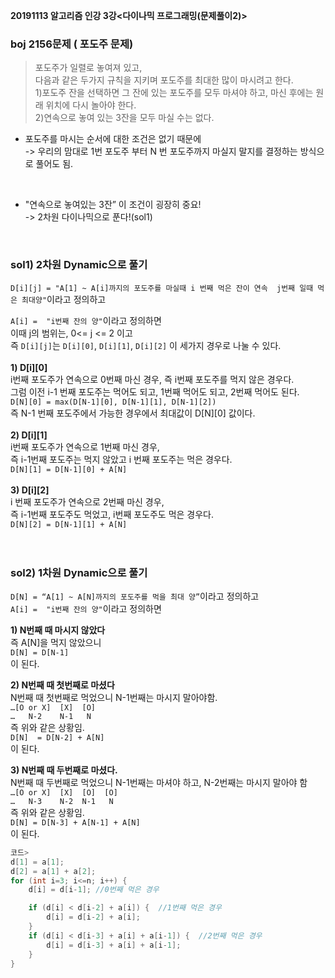 **20191113 알고리즘 인강 3강<다이나믹 프로그래밍(문제풀이2)>**

### boj 2156문제 ( 포도주 문제)
>포도주가 일렬로 놓여져 있고,<br/>
다음과 같은 두가지 규칙을 지키며 포도주를 최대한 많이 마시려고 한다.<br/>
1)포도주 잔을 선택하면 그 잔에 있는 포도주를 모두 마셔야 하고, 마신 후에는 원래 위치에 다시 놀아야 한다.<br/>
2)연속으로 놓여 있는 3잔을 모두 마실 수는 없다.<br/>

* 포도주를 마시는 순서에 대한 조건은 없기 때문에<br/>
-> 우리의 맘대로 1번 포도주 부터 N 번 포도주까지 마실지 말지를 결정하는 방식으로 풀어도 됨.<br/>
<br/>

* "연속으로 놓여있는 3잔” 이 조건이 굉장히 중요!<br/>
-> 2차원 다이나믹으로 푼다!(sol1)<br/>
<br/>


### sol1) 2차원 Dynamic으로 풀기<br/>

`D[i][j] = "A[1] ~ A[i]까지의 포도주를 마실때 i 번째 먹은 잔이 연속  j번째 일때 먹은 최대양"`이라고 정의하고 <br/>

`A[i] =  "i번째 잔의 양"`이라고 정의하면<br/>
이때 j의 범위는,  0<= j <= 2 이고<br/>
즉 `D[i][j]`는 `D[i][0]`, `D[i][1]`, `D[i][2]` 이 세가지 경우로 나눌 수 있다.<br/>
<br/>
**1) D[i][0]**<br/>
i번째 포도주가 연속으로 0번째 마신 경우, 즉 i번째 포도주를 먹지 않은 경우다.<br/>
그럼 이전 i-1 번째 포도주는 먹어도 되고, 1번째 먹어도 되고, 2번째 먹어도 된다.<br/>
`D[N][0] = max(D[N-1][0], D[N-1][1], D[N-1][2])`<br/>
즉 N-1 번째 포도주에서 가능한 경우에서 최대값이 D[N][0] 값이다.<br/>
<br/>
**2) D[i][1]**<br/>
i번째 포도주가 연속으로 1번째 마신 경우, <br/>
즉 i-1번째 포도주는 먹지 않았고 i 번째 포도주는 먹은 경우다.<br/>
`D[N][1] = D[N-1][0] + A[N]`<br/>
<br/>
**3) D[i][2]**<br/>
i 번째 포도주가 연속으로 2번째 마신 경우,<br/>
즉 i-1번째 포도주도 먹었고, i번째 포도주도 먹은 경우다.<br/>
`D[N][2] = D[N-1][1] + A[N]`<br/>
<br/>
<br/>

### sol2) 1차원 Dynamic으로 풀기<br/>
`D[N] = “A[1] ~ A[N]까지의 포도주를 먹을 최대 양”`이라고 정의하고<br/>
`A[i] =  "i번째 잔의 양"`이라고 정의하면<br/>

**1) N번째 때 마시지 않았다**<br/>
즉 A[N]을 먹지 않았으니 <br/>
`D[N] = D[N-1]`<br/>
이 된다.<br/>

**2) N번째 때 첫번째로 마셨다**<br/>
N번째 때 첫번째로 먹었으니 N-1번째는 마시지 말아야함.<br/>
`…[O or X]  [X]  [O]`<br/>
`…   N-2    N-1   N`<br/>
즉 위와 같은 상황임.<br/>
`D[N]  = D[N-2] + A[N]`<br/>
이 된다.<br/>

**3) N번째 때 두번째로 마셨다.**<br/>
N번째 때 두번째로 먹었으니 N-1번째는 마셔야 하고, N-2번째는 마시지 말아야 함<br/>
`…[O or X]  [X]  [O]  [O]`<br/>
`…   N-3    N-2  N-1   N`<br/>
즉 위와 같은 상황임.<br/>
`D[N] = D[N-3] + A[N-1] + A[N]`<br/>
이 된다.<br/>

```c
코드>
d[1] = a[1];
d[2] = a[1] + a[2];
for (int i=3; i<=n; i++) {
    d[i] = d[i-1]; //0번째 먹은 경우

    if (d[i] < d[i-2] + a[i]) {  //1번째 먹은 경우
        d[i] = d[i-2] + a[i];
    }
    if (d[i] < d[i-3] + a[i] + a[i-1]) {  //2번째 먹은 경우
        d[i] = d[i-3] + a[i] + a[i-1];
    }
}
```

<br/>
<br/>
<br/>
<br/>
